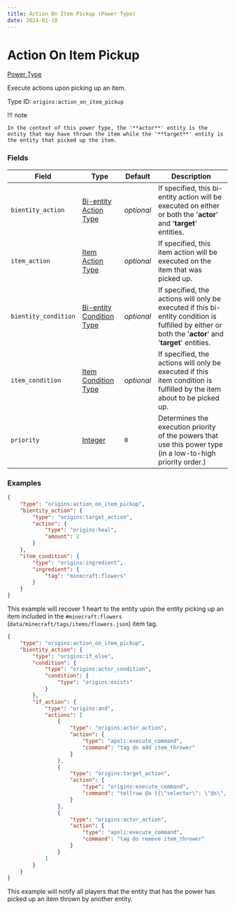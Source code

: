```yaml
---
title: Action On Item Pickup (Power Type)
date: 2024-01-10
---
```



#	Action On Item Pickup

[Power Type](../power_types.md)

Execute actions upon picking up an item.

Type ID: `origins:action_on_item_pickup`


!!!	note

	In the context of this power type, the '**actor**' entity is the entity that may have thrown the item while the '**target**' entity is the entity that picked up the item.


###	Fields

Field | Type | Default | Description
------|------|---------|------------
`bientity_action` | [Bi-entity Action Type](../bientity_action_types.md) | *optional* | If specified, this bi-entity action will be executed on either or both the '**actor**' and '**target**' entities.
`item_action` | [Item Action Type](../item_action_types.md) | *optional* | If specified, this item action will be executed on the item that was picked up.
`bientity_condition` | [Bi-entity Condition Type](../bientity_condition_types.md) | *optional* | If specified, the actions will only be executed if this bi-entity condition is fulfilled by either or both the '**actor**' and '**target**' entities.
`item_condition` | [Item Condition Type](../item_condition_types.md) | *optional* | If specified, the actions will only be executed if this item condition is fulfilled by the item about to be picked up.
`priority` | [Integer](../data_types/integer.md) | `0` | Determines the execution priority of the powers that use this power type (in a low-to-high priority order.)


###	Examples

```json
{
	"type": "origins:action_on_item_pickup",
	"bientity_action": {
		"type": "origins:target_action",
		"action": {
			"type": "origins:heal",
			"amount": 2
		}
	},
	"item_condition": {
		"type": "origins:ingredient",
		"ingredient": {
			"tag": "minecraft:flowers"
		}
	}
}
```

This example will recover 1 heart to the entity upon the entity picking up an item included in the `#minecraft:flowers` (`data/minecraft/tags/items/flowers.json`) item tag.
<br>

```json
{
	"type": "origins:action_on_item_pickup",
	"bientity_action": {
		"type": "origins:if_else",
		"condition": {
			"type": "origins:actor_condition",
			"condition": {
				"type": "origins:exists"
			}
		},
		"if_action": {
			"type": "origins:and",
			"actions": [
				{
					"type": "origins:actor_action",
					"action": {
						"type": "apoli:execute_command",
						"command": "tag @s add item_thrower"
					}
				},
				{
					"type": "origins:target_action",
					"action": {
						"type": "origins:execute_command",
						"command": "tellraw @a [{\"selector\": \"@s\", \"color\": \"yellow\"}, {\"text\": \"has picked up an item throwned by \", \"color\": \"green\"}, {\"selector\": \"@e[tag = item_thrower]\"}]"
					}
				},
				{
					"type": "origins:actor_action",
					"action": {
						"type": "apoli:execute_command",
						"command": "tag @s remove item_thrower"
					}
				}
			]
		}
	}
}
```

This example will notify all players that the entity that has the power has picked up an item thrown by another entity.

